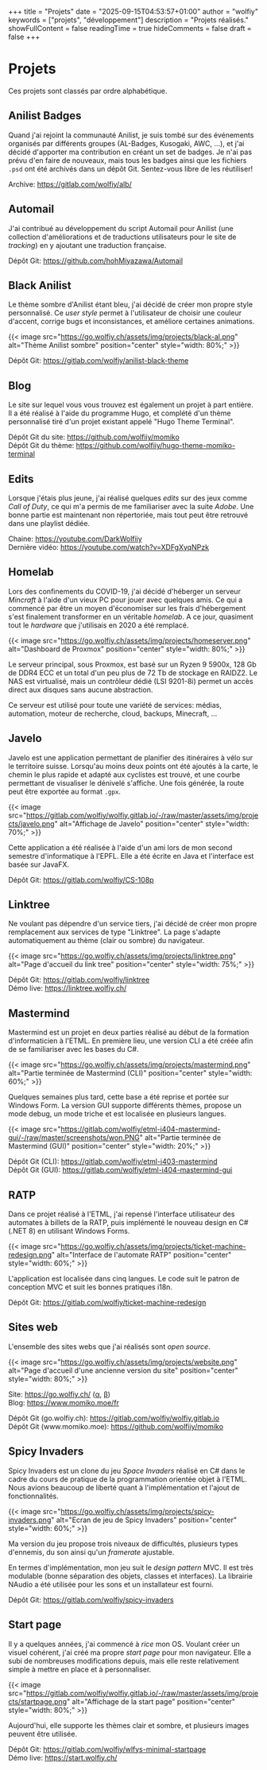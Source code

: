 +++
title = "Projets"
date = "2025-09-15T04:53:57+01:00"
author = "wolfiy"
keywords = ["projets", "développement"]
description = "Projets réalisés."
showFullContent = false
readingTime = true
hideComments = false
draft = false
+++

# Projets

Ces projets sont classés par ordre alphabétique.

## Anilist Badges

Quand j'ai rejoint la communauté Anilist, je suis tombé sur des événements organisés par différents groupes (AL-Badges, Kusogaki, AWC, ...), et j'ai décidé d'apporter ma contribution en créant un set de badges. Je n'ai pas prévu d'en faire de nouveaux, mais tous les badges ainsi que les fichiers `.psd` ont été archivés dans un dépôt Git. Sentez-vous libre de les réutiliser!

Archive: https://gitlab.com/wolfiy/alb/

## Automail

J'ai contribué au développement du script Automail pour Anilist (une collection d'améliorations et de traductions utilisateurs pour le site de *tracking*) en y ajoutant une traduction française.

Dépôt Git: https://github.com/hohMiyazawa/Automail

## Black Anilist

Le thème sombre d'Anilist étant bleu, j'ai décidé de créer mon propre style personnalisé. Ce *user style* permet à l'utilisateur de choisir une couleur d'accent, corrige bugs et inconsistances, et améliore certaines animations.

{{< image src="https://go.wolfiy.ch/assets/img/projects/black-al.png" alt="Thème Anilist sombre" position="center" style="width: 80%;" >}}

Dépôt Git: https://gitlab.com/wolfiy/anilist-black-theme

## Blog

Le site sur lequel vous vous trouvez est également un projet à part entière. Il a été réalisé à l'aide du programme Hugo, et complété d'un thème personnalisé tiré d'un projet existant appelé "Hugo Theme Terminal".

Dépôt Git du site: https://github.com/wolfiiy/momiko  
Dépôt Git du thème: https://github.com/wolfiiy/hugo-theme-momiko-terminal

## Edits

Lorsque j'étais plus jeune, j'ai réalisé quelques *edits* sur des jeux comme *Call of Duty*, ce qui m'a permis de me familiariser avec la suite *Adobe*. Une bonne partie est maintenant non répertoriée, mais tout peut être retrouvé dans une playlist dédiée.

Chaine: https://youtube.com/DarkWolfiiy  
Dernière vidéo: https://youtube.com/watch?v=XDFgXyqNPzk

## Homelab

Lors des confinements du COVID-19, j'ai décidé d'héberger un serveur *Mincraft* à l'aide d'un vieux PC pour jouer avec quelques amis. Ce qui a commencé par être un moyen d'économiser sur les frais d'hébergement s'est finalement transformer en un véritable *homelab*. A ce jour, quasiment tout le *hardware* que j'utilisais en 2020 a été remplacé.

{{< image src="https://go.wolfiy.ch/assets/img/projects/homeserver.png" alt="Dashboard de Proxmox" position="center" style="width: 80%;" >}}

Le serveur principal, sous Proxmox, est basé sur un Ryzen 9 5900x, 128 Gb de DDR4 ECC et un total d'un peu plus de 72 Tb de stockage en RAIDZ2. Le NAS est virtualisé, mais un contrôleur dédié (LSI 9201-8i) permet un accès direct aux disques sans aucune abstraction.

Ce serveur est utilisé pour toute une variété de services: médias, automation, moteur de recherche, cloud, backups, Minecraft, ...

## Javelo

Javelo est une application permettant de planifier des itinéraires à vélo sur le territoire suisse. Lorsqu'au moins deux points ont été ajoutés à la carte, le chemin le plus rapide et adapté aux cyclistes est trouvé, et une courbe permettant de visualiser le dénivelé s'affiche. Une fois générée, la route peut être exportée au format `.gpx`.

{{< image src="https://gitlab.com/wolfiy/wolfiy.gitlab.io/-/raw/master/assets/img/projects/javelo.png" alt="Affichage de Javelo" position="center" style="width: 70%;" >}}

Cette application a été réalisée à l'aide d'un ami lors de mon second semestre d'informatique à l'EPFL. Elle a été écrite en Java et l'interface est basée sur JavaFX.

Dépôt Git: https://gitlab.com/wolfiy/CS-108p

## Linktree

Ne voulant pas dépendre d'un service tiers, j'ai décidé de créer mon propre remplacement aux services de type "Linktree". La page s'adapte automatiquement au thème (clair ou sombre) du navigateur.

{{< image src="https://go.wolfiy.ch/assets/img/projects/linktree.png" alt="Page d'accueil du link tree" position="center" style="width: 75%;" >}}

Dépôt Git: https://gitlab.com/wolfiy/linktree  
Démo live: https://linktree.wolfiy.ch/

## Mastermind

Mastermind est un projet en deux parties réalisé au début de la formation d'informaticien à l'ETML. En première lieu, une version CLI a été créée afin de se familiariser avec les bases du C#. 

{{< image src="https://go.wolfiy.ch/assets/img/projects/mastermind.png" alt="Partie terminée de Mastermind (CLI)" position="center" style="width: 60%;" >}}

Quelques semaines plus tard, cette base a été reprise et portée sur Windows Form. La version GUI supporte différents thèmes, propose un mode debug, un mode triche et est localisée en plusieurs langues.

{{< image src="https://gitlab.com/wolfiy/etml-i404-mastermind-gui/-/raw/master/screenshots/won.PNG" alt="Partie terminée de Mastermind (GUI)" position="center" style="width: 20%;" >}}

Dépôt Git (CLI): https://gitlab.com/wolfiy/etml-i403-mastermind  
Dépôt Git (GUI): https://gitlab.com/wolfiy/etml-i404-mastermind-gui

## RATP

Dans ce projet réalisé à l'ETML, j'ai repensé l'interface utilisateur des automates à billets de la RATP, puis implémenté le nouveau design en C# (.NET 8) en utilisant Windows Forms.

{{< image src="https://go.wolfiy.ch/assets/img/projects/ticket-machine-redesign.png" alt="Interface de l'automate RATP" position="center" style="width: 60%;" >}}

L'application est localisée dans cinq langues. Le code suit le patron de conception MVC et suit les bonnes pratiques i18n.

Dépôt Git: https://gitlab.com/wolfiy/ticket-machine-redesign

## Sites web

L'ensemble des sites webs que j'ai réalisés sont *open source*.

{{< image src="https://go.wolfiy.ch/assets/img/projects/website.png" alt="Page d'accueil d'une ancienne version du site" position="center" style="width: 80%;" >}}

Site: https://go.wolfiy.ch/ ([α](https://go.wolfiy.ch/v1/index.html), [β](https://go.wolfiy.ch/v2/index.html))  
Blog: https://www.momiko.moe/fr

Dépôt Git (go.wolfiy.ch): https://gitlab.com/wolfiy/wolfiy.gitlab.io  
Dépôt Git (www\.momiko.moe): https://github.com/wolfiiy/momiko

## Spicy Invaders

Spicy Invaders est un clone du jeu *Space Invaders* réalisé en C# dans le cadre du cours de pratique de la programmation orientée objet à l'ETML. Nous avions beaucoup de liberté quant à l'implémentation et l'ajout de fonctionnalités.

{{< image src="https://go.wolfiy.ch/assets/img/projects/spicy-invaders.png" alt="Ecran de jeu de Spicy Invaders" position="center" style="width: 60%;" >}}

Ma version du jeu propose trois niveaux de difficultés, plusieurs types d'ennemis, du son ainsi qu'un *framerate* ajustable.

En termes d'implémentation, mon jeu suit le *design pattern* MVC. Il est très modulable (bonne séparation des objets, classes et interfaces). La librairie NAudio a été utilisée pour les sons et un installateur est fourni.

Dépôt Git: https://gitlab.com/wolfiy/spicy-invaders

## Start page

Il y a quelques années, j'ai commencé à *rice* mon OS. Voulant créer un visuel cohérent, j'ai créé ma propre *start page* pour mon navigateur. Elle a subi de nombreuses modifications depuis, mais elle reste relativement simple à mettre en place et à personnaliser.

{{< image src="https://gitlab.com/wolfiy/wolfiy.gitlab.io/-/raw/master/assets/img/projects/startpage.png" alt="Affichage de la start page" position="center" style="width: 80%;" >}}

Aujourd'hui, elle supporte les thèmes clair et sombre, et plusieurs images peuvent être utilisée.

Dépôt Git: https://gitlab.com/wolfiy/wlfys-minimal-startpage  
Démo live: https://start.wolfiy.ch/